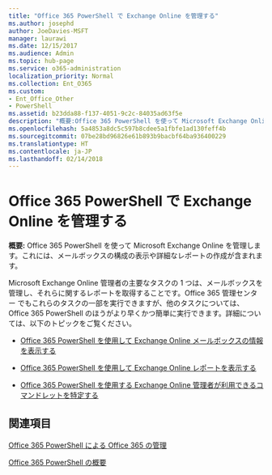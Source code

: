 ```yaml
---
title: "Office 365 PowerShell で Exchange Online を管理する"
ms.author: josephd
author: JoeDavies-MSFT
manager: laurawi
ms.date: 12/15/2017
ms.audience: Admin
ms.topic: hub-page
ms.service: o365-administration
localization_priority: Normal
ms.collection: Ent_O365
ms.custom:
- Ent_Office_Other
- PowerShell
ms.assetid: b23dda88-f137-4051-9c2c-84035ad63f5e
description: "概要:Office 365 PowerShell を使って Microsoft Exchange Online を管理します。これには、メールボックスの構成の表示や詳細なレポートの作成が含まれます。"
ms.openlocfilehash: 5a4853a8dc5c597b8cdee5a1fbfe1ad130feff4b
ms.sourcegitcommit: 07be28bd96826e61b893b9bacbf64ba936400229
ms.translationtype: HT
ms.contentlocale: ja-JP
ms.lasthandoff: 02/14/2018
---
```

# <a name="manage-exchange-online-with-office-365-powershell"></a>Office 365 PowerShell で Exchange Online を管理する

 **概要:** Office 365 PowerShell を使って Microsoft Exchange Online を管理します。これには、メールボックスの構成の表示や詳細なレポートの作成が含まれます。
  
Microsoft Exchange Online 管理者の主要なタスクの 1 つは、メールボックスを管理し、それらに関するレポートを取得することです。Office 365 管理センター でもこれらのタスクの一部を実行できますが、他のタスクについては、Office 365 PowerShell のほうがより早くかつ簡単に実行できます。詳細については、以下のトピックをご覧ください。
  
- [Office 365 PowerShell を使用して Exchange Online メールボックスの情報を表示する](https://technet.microsoft.com/ja-JP/library/mt771881%28v=exchg.160%29.aspx)
    
- [Office 365 PowerShell を使用して Exchange Online レポートを表示する](https://technet.microsoft.com/ja-JP/library/mt771882%28v=exchg.160%29.aspx)
    
- [Office 365 PowerShell を使用する Exchange Online 管理者が利用できるコマンドレットを特定する](https://technet.microsoft.com/ja-JP/library/mt771883%28v=exchg.160%29.aspx)
    
## <a name="see-also"></a>関連項目

#### 

[Office 365 PowerShell による Office 365 の管理](manage-office-365-with-office-365-powershell.md)
  
[Office 365 PowerShell の概要](getting-started-with-office-365-powershell.md)

